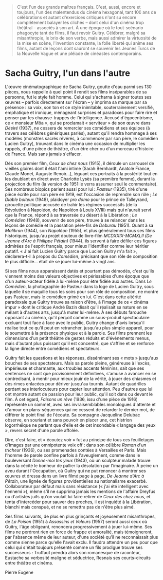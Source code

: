 > C'est l'un des grands maîtres français. C'est, aussi, encore et toujours, l'un des malentendus du cinéma hexagonal, tant 100 ans de célébrations et autant d'exercices critiques n'ont su encore complètement balayer les clichés – dont celui d'un cinéma trop théâtral – associés à son art. À une époque où le tout-scénario phagocyte tant de films, il faut revoir Guitry. Célébrer, malgré sa misanthropie, le brio de son verbe, mais aussi admirer la virtuosité de la mise en scène, l'invention constante, la folle liberté qui anime ses films, autant de leçons dont sauront se souvenir les Jeunes Turcs de la Nouvelle Vague et une pléiade de cinéastes contemporains.

# Sacha Guitry, l'un dans l'autre

L'œuvre cinématographique de Sacha Guitry, goutte d'eau parmi ses 130 pièces, nous rappelle à quel point il rendit ses films inséparables de sa personne, fut le style fait homme. Celui qui s'acharna à signer toutes ses œuvres – parfois directement sur l'écran – y imprima sa marque par sa présence : sa voix, son ton et ce style inimitable, souterrainement versifié, emphatique et ironique, ménageant surprises et paradoxes pour faire rire et penser par les chausse-trappes de l'intelligence. Accusé d'égocentrisme, ce « monsieur Môa », qui se proclamait « serviteur » de son œuvre dans _Désiré_ (1937), ne cessera de remercier ses comédiens et ses équipes (à travers ses célèbres génériques parlés), autant qu'il rendra hommage à ses modèles (monstres sacrés révérés, à commencer par son père, le comédien Lucien Guitry), trouvant dans le cinéma une occasion de multiplier les rappels, d'une pièce de théâtre, d'un être cher ou d'un morceau d'histoire de France. Mais sans jamais s'effacer.

Dès son premier film, _Ceux de chez nous_ (1915), il déroule un carrousel de vieilles gloires dont il était l'ami intime (Sarah Bernhardt, Anatole France, Claude Monet, Auguste Renoir...), léguant ces portraits à la postérité tout en les doublant en direct avec Charlotte Lysès (sa première femme), durant la projection du film (la version de 1951 le verra assumer seul le commentaire). Ses nombreux biopics parlent aussi pour lui : _Pasteur_ (1935), tiré d'une pièce écrite pour son père en 1919, est l'occasion de reprendre son rôle ; _Le Diable boiteux_ (1948), plaidoyer _pro domo_ pour le prince de Talleyrand, girouette politique accusée de trahir les régimes successifs (de la Révolution à Napoléon, de Napoléon à Louis XVIII) mais qui n'aurait servi que la France, répond à sa traversée du désert à la Libération ; _Le Comédien_ (1948), souvenir de son père, trouve à se relancer dans les leçons de comédie et la passation père-fils de _Deburau_ (1951). Quant à sa _Malibran_ (1944), son _Napoléon_ (1955), et plus généralement tous ses films historiques, jusqu'au projet douteux de livre-film _MCDXXIX-MCMXLII (De Jeanne d'Arc à Philippe Pétain)_ (1944), ils servent à faire défiler ces figures admirées de l'esprit français, pour mieux l'identifier comme leur héritier putatif. « J'ai fait Lucien Guitry parce que Lucien Guitry m'a fait », déclarera-t-il à propos du _Comédien_, précisant que son rôle de composition le plus difficile... était de se jouer lui-même à vingt ans.

Si ses films nous apparaissent datés et pourtant pas démodés, c'est qu'ils viennent moins des valeurs objectives et périssables d'une époque que d'un auteur-acteur fidèle à lui-même pour être fidèle aux autres. Dans _Le Comédien_, la photographie de Pasteur dans la loge de Lucien Guitry, sous laquelle il se maquille tous les soirs pour son rôle de composition, ne montre pas Pasteur, mais le comédien grimé en lui. C'est dans cette altérité paradoxale que Guitry trouve sa raison d'être, à l'image de ce « cinéma impur » dont le critique André Bazin disait qu'il réalisait sa nature en se mêlant à d'autres arts, jusqu'à muter lui-même. À ses débuts farouche opposant au cinéma, qu'il perçoit comme un sous-produit spectaculaire excluant tout face à face avec le public, Guitry change d'avis lorsqu'il réalise tout ce qu'il peut en retrancher, jusqu'au plus simple appareil, pour le soumettre à la présence physique et à la parole. Ses films prennent les dimensions d'un petit théâtre de gestes réduits et d'événements menus, mais d'autant plus puissant qu'il est concentré, que s'affine et se renforce la ligne directe entre comédiens et spectateurs.

Guitry fait les questions et les réponses, disséminant ses « mots » jusqu'aux bouches de ses spectateurs. Mais sa parole pleine, généreuse à l'excès, impérieuse et charmante, aux troubles accents féminins, sait que ses sentences ne sont que provisoirement définitives, s'amuse à avancer en se contredisant, à mentir pour mieux jouir de la vérité, à jouer des chiasmes et des rimes enlacées pour dériver jusqu'au tournis. Autant de quadrilles perdant ses interlocuteurs pour capter leur attention. Peu d'autres que lui ont montré autant de passion pour leur public, qu'il soit dans ou devant le film. À cet égard, _Faisons un rêve_ (1936, issu d'une pièce de 1916) représente un sommet, avec ses invraisemblables monologues d'attente et d'amour en plans-séquences qui ne cessent de retarder le dernier mot, de différer le point final de l'écoute. Sa compagne Jacqueline Delubac observe, en souriant et sans pouvoir en placer une, cet histrion logorrhéique ne parlant que d'elle et de cet insondable « langage des yeux », revers secret d'une parole affolée.

Dire, c'est faire, et « écoutez voir » fut au principe de tous ces feuilletages d'images par une omnipotente voix off : dans son célèbre _Roman d'un tricheur_ (1936), ou ses promenades contées à Versailles et Paris. Mais l'homme de parole confine parfois à l'aveuglement, comme dans le bouleversant _Donne-moi tes yeux_ (1943), où un sculpteur malade trouve dans la cécité le bonheur de pallier la désolation par l'imaginaire. À peine un aveu durant l'Occupation, où Guitry qui ne put renoncer à montrer ses œuvres et dressa dans un livre filmé page à page, _De Jeanne d'Arc à Pétain_, une lignée de figures providentielles au nationalisme exacerbé. Collaborateur par défaut mais sans résistance (« j'ai été intelligent avec l'ennemi »), même s'il ne supprima jamais les mentions de l'affaire Dreyfus ou d'artistes juifs qu'on voulait lui faire retirer de _Ceux des chez nous_, et tenta d'intercéder pour sauver des proches, il est inquiété à la Libération, blanchi mais conspué, et ne se remettra pas de n'être plus aimé.

Ses films suivants, de plus en plus grinçants et joyeusement misanthropes, de _La Poison_ (1951) à _Assassins et Voleurs_ (1957) seront aussi ceux où Guitry, l'âge obligeant, renoncera progressivement à jouer lui-même. Ses films ne perdront rien en force de frappe et amoralité, mais témoigneront, par l'absence même de leur auteur, d'une société qu'il ne reconnaissait plus comme sienne parce qu'elle l'avait exclu. Il faudra attendre un peu pour que celui qui s'était toujours présenté comme un fils prodigue trouve ses successeurs : Truffaut prendra alors son romanesque de raconteur, Eustache sa verbosité maligne et séductrice, Resnais ses courts-circuits entre théâtre et cinéma.

<div class="author">Pierre Eugène</div>
